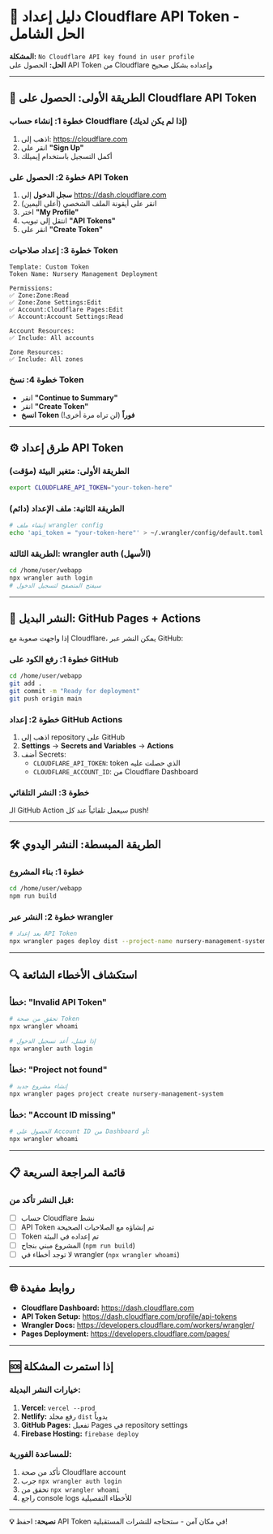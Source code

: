 # 🔑 دليل إعداد Cloudflare API Token - الحل الشامل

**المشكلة:** `No Cloudflare API key found in user profile`  
**الحل:** الحصول على API Token من Cloudflare وإعداده بشكل صحيح

---

## 🚀 الطريقة الأولى: الحصول على Cloudflare API Token

### خطوة 1: إنشاء حساب Cloudflare (إذا لم يكن لديك)
1. اذهب إلى: https://cloudflare.com
2. انقر على **"Sign Up"** 
3. أكمل التسجيل باستخدام إيميلك

### خطوة 2: الحصول على API Token
1. **سجل الدخول** إلى https://dash.cloudflare.com
2. انقر على أيقونة الملف الشخصي (أعلى اليمين)
3. اختر **"My Profile"**
4. انتقل إلى تبويب **"API Tokens"**
5. انقر على **"Create Token"**

### خطوة 3: إعداد صلاحيات Token
```
Template: Custom Token
Token Name: Nursery Management Deployment

Permissions:
✅ Zone:Zone:Read
✅ Zone:Zone Settings:Edit  
✅ Account:Cloudflare Pages:Edit
✅ Account:Account Settings:Read

Account Resources:
✅ Include: All accounts

Zone Resources: 
✅ Include: All zones
```

### خطوة 4: نسخ Token
- انقر **"Continue to Summary"**
- انقر **"Create Token"**  
- **انسخ Token فوراً** (لن تراه مرة أخرى!)

---

## ⚙️ طرق إعداد API Token

### الطريقة الأولى: متغير البيئة (مؤقت)
```bash
export CLOUDFLARE_API_TOKEN="your-token-here"
```

### الطريقة الثانية: ملف الإعداد (دائم)
```bash
# إنشاء ملف wrangler config
echo 'api_token = "your-token-here"' > ~/.wrangler/config/default.toml
```

### الطريقة الثالثة: wrangler auth (الأسهل)
```bash
cd /home/user/webapp
npx wrangler auth login
# سيفتح المتصفح لتسجيل الدخول
```

---

## 🔄 النشر البديل: GitHub Pages + Actions

إذا واجهت صعوبة مع Cloudflare، يمكن النشر عبر GitHub:

### خطوة 1: رفع الكود على GitHub
```bash
cd /home/user/webapp
git add .
git commit -m "Ready for deployment"
git push origin main
```

### خطوة 2: إعداد GitHub Actions
1. اذهب إلى repository على GitHub
2. **Settings** → **Secrets and Variables** → **Actions**
3. أضف Secrets:
   - `CLOUDFLARE_API_TOKEN`: token الذي حصلت عليه
   - `CLOUDFLARE_ACCOUNT_ID`: من Cloudflare Dashboard

### خطوة 3: النشر التلقائي
الـ GitHub Action سيعمل تلقائياً عند كل push!

---

## 🛠️ الطريقة المبسطة: النشر اليدوي

### خطوة 1: بناء المشروع
```bash
cd /home/user/webapp
npm run build
```

### خطوة 2: النشر عبر wrangler
```bash
# بعد إعداد API Token
npx wrangler pages deploy dist --project-name nursery-management-system
```

---

## 🔍 استكشاف الأخطاء الشائعة

### خطأ: "Invalid API Token"
```bash
# تحقق من صحة Token
npx wrangler whoami

# إذا فشل، أعد تسجيل الدخول
npx wrangler auth login
```

### خطأ: "Project not found"  
```bash
# إنشاء مشروع جديد
npx wrangler pages project create nursery-management-system
```

### خطأ: "Account ID missing"
```bash
# الحصول على Account ID من Dashboard أو:
npx wrangler whoami
```

---

## 📋 قائمة المراجعة السريعة

### قبل النشر تأكد من:
- [ ] حساب Cloudflare نشط
- [ ] API Token تم إنشاؤه مع الصلاحيات الصحيحة  
- [ ] Token تم إعداده في البيئة
- [ ] المشروع مبني بنجاح (`npm run build`)
- [ ] لا توجد أخطاء في wrangler (`npx wrangler whoami`)

---

## 🌐 روابط مفيدة

- **Cloudflare Dashboard:** https://dash.cloudflare.com
- **API Token Setup:** https://dash.cloudflare.com/profile/api-tokens
- **Wrangler Docs:** https://developers.cloudflare.com/workers/wrangler/
- **Pages Deployment:** https://developers.cloudflare.com/pages/

---

## 🆘 إذا استمرت المشكلة

### خيارات النشر البديلة:
1. **Vercel:** `vercel --prod`
2. **Netlify:** رفع مجلد `dist` يدوياً
3. **GitHub Pages:** تفعيل Pages في repository settings
4. **Firebase Hosting:** `firebase deploy`

### للمساعدة الفورية:
1. تأكد من صحة Cloudflare account
2. جرب `npx wrangler auth login` 
3. تحقق من `npx wrangler whoami`
4. راجع console logs للأخطاء التفصيلية

---

**💡 نصيحة:** احفظ API Token في مكان آمن - ستحتاجه للنشرات المستقبلية!
